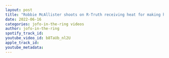 ```yaml
---
layout: post
title: "Robbie McAllister shoots on R-Truth receiving heat for making him look too good"
date: 2022-06-16
categories: jofo-in-the-ring videos
author: jofo-in-the-ring
spotify_track_id: 
youtube_video_id: b8TaUb_nl2U
apple_track_id: 
youtube_metadata: 
---
```

